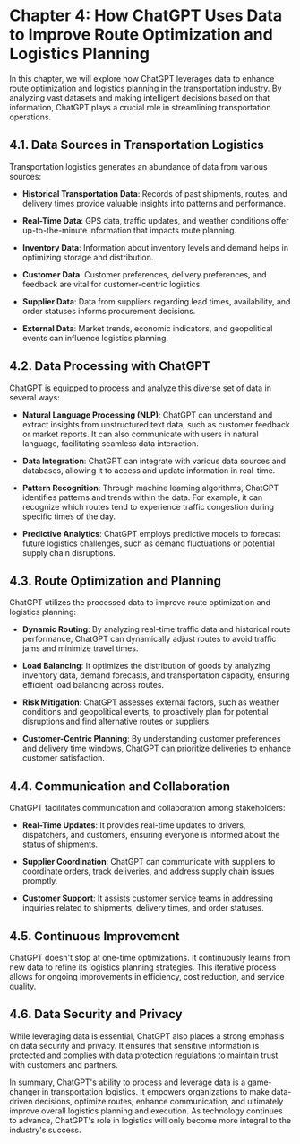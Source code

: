 Chapter 4: How ChatGPT Uses Data to Improve Route Optimization and Logistics Planning
=====================================================================================

In this chapter, we will explore how ChatGPT leverages data to enhance route optimization and logistics planning in the transportation industry. By analyzing vast datasets and making intelligent decisions based on that information, ChatGPT plays a crucial role in streamlining transportation operations.

4.1. **Data Sources in Transportation Logistics**
-------------------------------------------------

Transportation logistics generates an abundance of data from various sources:

* **Historical Transportation Data**: Records of past shipments, routes, and delivery times provide valuable insights into patterns and performance.

* **Real-Time Data**: GPS data, traffic updates, and weather conditions offer up-to-the-minute information that impacts route planning.

* **Inventory Data**: Information about inventory levels and demand helps in optimizing storage and distribution.

* **Customer Data**: Customer preferences, delivery preferences, and feedback are vital for customer-centric logistics.

* **Supplier Data**: Data from suppliers regarding lead times, availability, and order statuses informs procurement decisions.

* **External Data**: Market trends, economic indicators, and geopolitical events can influence logistics planning.

4.2. **Data Processing with ChatGPT**
-------------------------------------

ChatGPT is equipped to process and analyze this diverse set of data in several ways:

* **Natural Language Processing (NLP)**: ChatGPT can understand and extract insights from unstructured text data, such as customer feedback or market reports. It can also communicate with users in natural language, facilitating seamless data interaction.

* **Data Integration**: ChatGPT can integrate with various data sources and databases, allowing it to access and update information in real-time.

* **Pattern Recognition**: Through machine learning algorithms, ChatGPT identifies patterns and trends within the data. For example, it can recognize which routes tend to experience traffic congestion during specific times of the day.

* **Predictive Analytics**: ChatGPT employs predictive models to forecast future logistics challenges, such as demand fluctuations or potential supply chain disruptions.

4.3. **Route Optimization and Planning**
----------------------------------------

ChatGPT utilizes the processed data to improve route optimization and logistics planning:

* **Dynamic Routing**: By analyzing real-time traffic data and historical route performance, ChatGPT can dynamically adjust routes to avoid traffic jams and minimize travel times.

* **Load Balancing**: It optimizes the distribution of goods by analyzing inventory data, demand forecasts, and transportation capacity, ensuring efficient load balancing across routes.

* **Risk Mitigation**: ChatGPT assesses external factors, such as weather conditions and geopolitical events, to proactively plan for potential disruptions and find alternative routes or suppliers.

* **Customer-Centric Planning**: By understanding customer preferences and delivery time windows, ChatGPT can prioritize deliveries to enhance customer satisfaction.

4.4. **Communication and Collaboration**
----------------------------------------

ChatGPT facilitates communication and collaboration among stakeholders:

* **Real-Time Updates**: It provides real-time updates to drivers, dispatchers, and customers, ensuring everyone is informed about the status of shipments.

* **Supplier Coordination**: ChatGPT can communicate with suppliers to coordinate orders, track deliveries, and address supply chain issues promptly.

* **Customer Support**: It assists customer service teams in addressing inquiries related to shipments, delivery times, and order statuses.

4.5. **Continuous Improvement**
-------------------------------

ChatGPT doesn't stop at one-time optimizations. It continuously learns from new data to refine its logistics planning strategies. This iterative process allows for ongoing improvements in efficiency, cost reduction, and service quality.

4.6. **Data Security and Privacy**
----------------------------------

While leveraging data is essential, ChatGPT also places a strong emphasis on data security and privacy. It ensures that sensitive information is protected and complies with data protection regulations to maintain trust with customers and partners.

In summary, ChatGPT's ability to process and leverage data is a game-changer in transportation logistics. It empowers organizations to make data-driven decisions, optimize routes, enhance communication, and ultimately improve overall logistics planning and execution. As technology continues to advance, ChatGPT's role in logistics will only become more integral to the industry's success.
